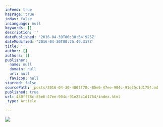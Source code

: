 ```yaml
---
inFeed: true
hasPage: true
inNav: false
inLanguage: null
keywords: []
description: ''
datePublished: '2016-04-30T00:30:54.925Z'
dateModified: '2016-04-30T00:26:49.317Z'
title: ''
author: []
authors: []
publisher:
  name: null
  domain: null
  url: null
  favicon: null
starred: false
sourcePath: _posts/2016-04-30-480ff78c-85e6-47ee-904c-91e25c1d1754.md
published: true
url: 480ff78c-85e6-47ee-904c-91e25c1d1754/index.html
_type: Article

---
```

![](https://the-grid-user-content.s3-us-west-2.amazonaws.com/478256f3-ea62-42c9-b99d-420d789fa0d4.jpg)